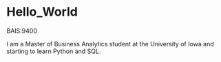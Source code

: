 # Hello_World
BAIS:9400

I am a Master of Business Analytics student at the University of Iowa and starting to learn Python and SQL.
